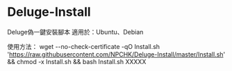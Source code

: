 # Deluge-Install

Deluge偽一鍵安裝腳本
適用於：Ubuntu、Debian

使用方法：
wget --no-check-certificate -qO Install.sh 'https://raw.githubusercontent.com/NPCHK/Deluge-Install/master/Install.sh' && chmod -x Install.sh && bash Install.sh XXXXX
